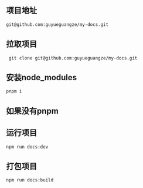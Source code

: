 ## 项目地址 
`git@github.com:guyueguangze/my-docs.git`
## 拉取项目
` git clone git@github.com:guyueguangze/my-docs.git`
## 安装node_modules
`pnpm i`
## 如果没有pnpm
## 运行项目
`npm run docs:dev`
## 打包项目
`npm run docs:build`